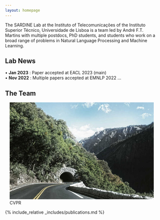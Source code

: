 ```yaml
---
layout: homepage
---
```


The SARDINE Lab at the Instituto of Telecomunicações of the Instituto Superior Técnico, Universidade de Lisboa  is a team led by André F.T. Martins with multiple postdocs, PhD students, and students who work on a broad range of problems in Natural Language Processing and Machine Learning.


## Lab News
• **Jan 2023** : Paper accepted at EACL 2023 (main) <br />
• **Nov 2022** : Multiple papers accepted at EMNLP 2022 ...

## The Team

<div class="col-sm-3 abbr" style="position: relative;padding-right: 15px;padding-left: 15px;">
    <img src="assets/img/1.jpg" class="teaser img-fluid z-depth-1">
    <abbr class="badge">CVPR</abbr>
</div>

{% include_relative _includes/publications.md %}

